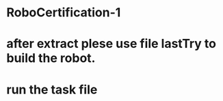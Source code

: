 # RoboCertification-1
# after extract plese use file lastTry to build the robot.
# run the task file 
